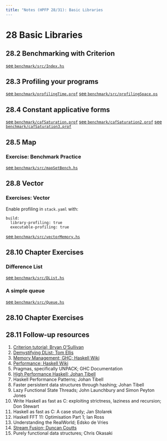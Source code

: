 ```yaml
---
title: "Notes (HPFP 28/31): Basic Libraries
---
```


# 28 Basic Libraries

## 28.2 Benchmarking with Criterion

[see `benchmark/src/Index.hs`](https://github.com/johnchandlerburnham/hpfp/blob/master/28/benchmark/src/Index.hs)

## 28.3 Profiling your programs

[see `benchmark/profilingTime.prof`](https://github.com/johnchandlerburnham/hpfp/blob/master/28/benchmark/profilingTime.prof)
[see `benchmark/src/profilingSpace.ps`](https://github.com/johnchandlerburnham/hpfp/blob/master/28/benchmark/profilingSpace.ps)

## 28.4 Constant applicative forms

[see `benchmark/cafSaturation.prof`](https://github.com/johnchandlerburnham/hpfp/blob/master/28/benchmark/cafSaturation.prof)
[see `benchmark/cafSaturation2.prof`](https://github.com/johnchandlerburnham/hpfp/blob/master/28/benchmark/cafSaturation2.prof)
[see `benchmark/cafSaturation3.prof`](https://github.com/johnchandlerburnham/hpfp/blob/master/28/benchmark/cafSaturation3.prof)

## 28.5 Map

### Exercise: Benchmark Practice

[see `benchmark/src/mapSetBench.hs`](https://github.com/johnchandlerburnham/hpfp/blob/master/28/benchmark/src/mapSetBench.hs)

## 28.8 Vector


### Exercises: Vector

Enable profiling in `stack.yaml` with:

```
build:
  library-profiling: true
  executable-profiling: true
```

[see `benchmark/src/vectorMemory.hs`](https://github.com/johnchandlerburnham/hpfp/blob/master/28/benchmark/src/vectorMemory.hs)

## 28.10 Chapter Exercises

### Difference List

[see `benchmark/src/DList.hs`](https://github.com/johnchandlerburnham/hpfp/blob/master/28/benchmark/src/DList.hs)

### A simple queue

[see `benchmark/src/Queue.hs`](https://github.com/johnchandlerburnham/hpfp/blob/master/28/benchmark/src/Queue.hs)

## 28.10 Chapter Exercises

## 28.11 Follow-up resources
1. [Criterion tutorial; Bryan O’Sullivan](http://www.serpentine.com/criterion/tutorial.html)
2. [Demystifying DList; Tom Ellis](http://h2.jaguarpaw.co.uk/posts/demystifying-dlist/)
3. [Memory Management; GHC; Haskell Wiki](https://wiki.haskell.org/GHC/Memory_Management)
4. [Performance; Haskell Wiki](https://wiki.haskell.org/Performance)
5. Pragmas, specifically UNPACK; GHC Documentation
6. [High Performance Haskell; Johan Tibell](http://johantibell.com/files/slides.pdf)
7. Haskell Performance Patterns; Johan Tibell
8. Faster persistent data structures through hashing; Johan Tibell
9. Lazy Functional State Threads; John Launchbury and Simon
Peyton Jones
10. Write Haskell as fast as C: exploiting strictness, laziness and
recursion; Don Stewart
11. Haskell as fast as C: A case study; Jan Stolarek
12. Haskell FFT 11: Optimisation Part 1; Ian Ross
13. Understanding the RealWorld; Edsko de Vries
14. [Stream Fusion; Duncan Coutts](http://code.haskell.org/~dons/papers/icfp088-coutts.pdf)
15. Purely functional data structures; Chris Okasaki
